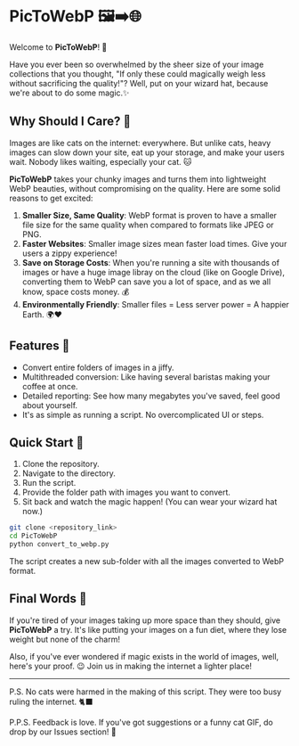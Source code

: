 # PicToWebP 🖼️➡️🌐

Welcome to **PicToWebP**! 🎉

Have you ever been so overwhelmed by the sheer size of your image collections that you thought, "If only these could magically weigh less without sacrificing the quality!"? Well, put on your wizard hat, because we're about to do some magic.✨

## Why Should I Care? 🤔

Images are like cats on the internet: everywhere. But unlike cats, heavy images can slow down your site, eat up your storage, and make your users wait. Nobody likes waiting, especially your cat. 🐱

**PicToWebP** takes your chunky images and turns them into lightweight WebP beauties, without compromising on the quality. Here are some solid reasons to get excited:

1. **Smaller Size, Same Quality**: WebP format is proven to have a smaller file size for the same quality when compared to formats like JPEG or PNG.
2. **Faster Websites**: Smaller image sizes mean faster load times. Give your users a zippy experience!
3. **Save on Storage Costs**: When you're running a site with thousands of images or have a huge image libray on the cloud (like on Google Drive), converting them to WebP can save you a lot of space, and as we all know, space costs money. 💰
4. **Environmentally Friendly**: Smaller files = Less server power = A happier Earth. 🌍❤️

## Features 🚀

- Convert entire folders of images in a jiffy.
- Multithreaded conversion: Like having several baristas making your coffee at once.
- Detailed reporting: See how many megabytes you've saved, feel good about yourself.
- It's as simple as running a script. No overcomplicated UI or steps.

## Quick Start 🏁

1. Clone the repository.
2. Navigate to the directory.
3. Run the script.
4. Provide the folder path with images you want to convert.
5. Sit back and watch the magic happen! (You can wear your wizard hat now.)

```bash
git clone <repository_link>
cd PicToWebP
python convert_to_webp.py
```
The script creates a new sub-folder with all the images converted to WebP format.

## Final Words 🎤

If you're tired of your images taking up more space than they should, give **PicToWebP** a try. It's like putting your images on a fun diet, where they lose weight but none of the charm!

Also, if you've ever wondered if magic exists in the world of images, well, here's your proof. 😉 Join us in making the internet a lighter place!

---

P.S. No cats were harmed in the making of this script. They were too busy ruling the internet. 🐈‍⬛

P.P.S. Feedback is love. If you've got suggestions or a funny cat GIF, do drop by our Issues section! 💌
